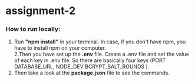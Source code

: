 # assignment-2



### How to run locally:   

1. Run **"npm install"** in your terminal. In case, if you don't have npm, you have to install npm on your computer.  
2.Then you have set up the **.env** file. Create a .env file and set the value of each key in .env file. So there are basically four keys (PORT
DATABASE_URL,
NODE_DEV
BCRYPT_SALT_ROUNDS ).
3. Then take a look at the **package.json** file to see the commands.


